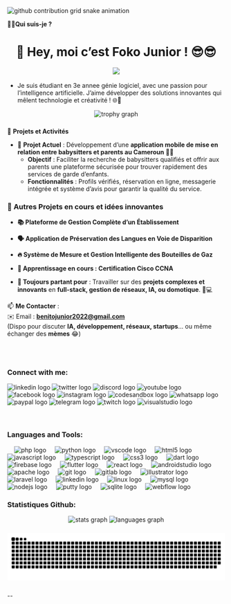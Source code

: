 <img
    alt="github contribution grid snake animation"
    src="https://raw.githubusercontent.com/thompsonemerson/thompsonemerson/master/cover-thompson.png"
  />

**👨‍💻Qui suis-je ?**
<h1 align="center">👋 Hey, moi c’est Foko Junior ! 😎😎</h1>

<p align="center">
  <a href="https://github.com/fokojunior/fokojunior"><img src="https://readme-typing-svg.herokuapp.com?lines=Etudiant+en+Genie+Logiciel;Developpeur+Web+Full+Stack;Developpeur+mobile;Aspirant%20|%20AI%20|%20ML%20&center=true&width=500&height=50"></a>
</p>

- Je suis étudiant en 3e annee génie logiciel, avec une passion pour l’intelligence artificielle. J’aime développer des solutions innovantes qui mêlent technologie et créativité ! 🌐🤖
<!-- 
<p align="left"> <img src="https://komarev.com/ghpvc/?username=fokojunior&label=Profile%20views&color=0e75b6&style=flat" alt="fokojunior" /> </p> -->

<div align="center">
  <img src="https://github-profile-trophy.vercel.app?username=fokojunior&theme=dracula&column=-1&row=1&margin-w=9&margin-h=9&no-bg=true&no-frame=false&order=4" height="150" alt="trophy graph"  />
</div>

###

💼 **Projets et Activités**  

- 🔭 **Projet Actuel** : Développement d’une **application mobile de mise en relation entre babysitters et parents au Cameroun** 📱👶  
  * **Objectif** : Faciliter la recherche de babysitters qualifiés et offrir aux parents une plateforme sécurisée pour trouver rapidement des services de garde d’enfants.  
  * **Fonctionnalités** : Profils vérifiés, réservation en ligne, messagerie intégrée et système d’avis pour garantir la qualité du service.  

### 🚀 **Autres Projets en cours et idées innovantes**  

- **📚 Plateforme de Gestion Complète d’un Établissement**  
 

- **🗣️ Application de Préservation des Langues en Voie de Disparition**  
  
- **🔥 Système de Mesure et Gestion Intelligente des Bouteilles de Gaz**  
 
- **📡 Apprentissage en cours : Certification Cisco CCNA**  
  

- **👯 Toujours partant pour** : Travailler sur des **projets complexes et innovants** en **full-stack, gestion de réseaux, IA, ou domotique**. 🚀💻  

📫 **Me Contacter** :  
✉️ Email : **benitojunior2022@gmail.com**  
(Dispo pour discuter **IA, développement, réseaux, startups**… ou même échanger des **mèmes** 😂)


<br>
<br>


<h3 align="left">Connect with me:</h3>

<div align="left">
  <img src="https://raw.githubusercontent.com/maurodesouza/profile-readme-generator/master/src/assets/icons/social/linkedin/default.svg" width="52" height="40" alt="linkedin logo"  />
  <img src="https://raw.githubusercontent.com/maurodesouza/profile-readme-generator/master/src/assets/icons/social/twitter/default.svg" width="52" height="40" alt="twitter logo"  />
  <img src="https://raw.githubusercontent.com/maurodesouza/profile-readme-generator/master/src/assets/icons/social/discord/default.svg" width="52" height="40" alt="discord logo"  />
  <img src="https://raw.githubusercontent.com/maurodesouza/profile-readme-generator/master/src/assets/icons/social/youtube/default.svg" width="52" height="40" alt="youtube logo"  />
  <img src="https://raw.githubusercontent.com/maurodesouza/profile-readme-generator/master/src/assets/icons/social/facebook/default.svg" width="52" height="40" alt="facebook logo"  />
  <img src="https://raw.githubusercontent.com/maurodesouza/profile-readme-generator/master/src/assets/icons/social/instagram/default.svg" width="52" height="40" alt="instagram logo"  />
  <img src="https://raw.githubusercontent.com/maurodesouza/profile-readme-generator/master/src/assets/icons/social/codesandbox/default.svg" width="52" height="40" alt="codesandbox logo"  />
  <img src="https://raw.githubusercontent.com/maurodesouza/profile-readme-generator/master/src/assets/icons/social/whatsapp/default.svg" width="52" height="40" alt="whatsapp logo"  />
  <img src="https://raw.githubusercontent.com/maurodesouza/profile-readme-generator/master/src/assets/icons/social/paypal/default.svg" width="52" height="40" alt="paypal logo"  />
  <img src="https://raw.githubusercontent.com/maurodesouza/profile-readme-generator/master/src/assets/icons/social/telegram/default.svg" width="52" height="40" alt="telegram logo"  />
  <img src="https://raw.githubusercontent.com/maurodesouza/profile-readme-generator/master/src/assets/icons/social/twitch/default.svg" width="52" height="40" alt="twitch logo"  />
  <img src="https://raw.githubusercontent.com/maurodesouza/profile-readme-generator/master/src/assets/icons/social/visualstudio/default.svg" width="52" height="40" alt="visualstudio logo"  />
</div>

<br>
<br>

<h3 align="left">Languages and Tools:</h3>
<div align="left">
<img width="12" />
  <img src="https://cdn.jsdelivr.net/gh/devicons/devicon/icons/php/php-original.svg" height="40" alt="php logo"  />
  <img width="12" />
  <img src="https://cdn.jsdelivr.net/gh/devicons/devicon/icons/python/python-original.svg" height="40" alt="python logo"  />
<img width="12" />
  <img src="https://cdn.jsdelivr.net/gh/devicons/devicon/icons/vscode/vscode-original.svg" height="40" alt="vscode logo"  />
    <img width="12" />
  <img src="https://cdn.jsdelivr.net/gh/devicons/devicon/icons/html5/html5-original.svg" height="40" alt="html5 logo"  />
  <img src="https://cdn.jsdelivr.net/gh/devicons/devicon/icons/javascript/javascript-original.svg" height="40" alt="javascript logo"  />
  <img width="12" />
  <img src="https://cdn.jsdelivr.net/gh/devicons/devicon/icons/typescript/typescript-original.svg" height="40" alt="typescript logo"  />
  <img width="12" />
  <img src="https://cdn.jsdelivr.net/gh/devicons/devicon/icons/css3/css3-original.svg" height="40" alt="css3 logo"  />
  <img width="12" />
  <img src="https://cdn.jsdelivr.net/gh/devicons/devicon/icons/dart/dart-original.svg" height="40" alt="dart logo"  />
  <img width="12" />
  <img src="https://cdn.jsdelivr.net/gh/devicons/devicon/icons/firebase/firebase-plain.svg" height="40" alt="firebase logo"  />
  <img width="12" />
  <img src="https://cdn.jsdelivr.net/gh/devicons/devicon/icons/flutter/flutter-original.svg" height="40" alt="flutter logo"  />
  <img width="12" />
  <img src="https://cdn.jsdelivr.net/gh/devicons/devicon/icons/react/react-original.svg" height="40" alt="react logo"  />
  <img width="12" />
  <img src="https://cdn.jsdelivr.net/gh/devicons/devicon/icons/androidstudio/androidstudio-original.svg" height="40" alt="androidstudio logo"  />
  <img width="12" />
  <img src="https://cdn.jsdelivr.net/gh/devicons/devicon/icons/apache/apache-original.svg" height="40" alt="apache logo"  />
  <img width="12" />
  <img src="https://cdn.jsdelivr.net/gh/devicons/devicon/icons/git/git-original.svg" height="40" alt="git logo"  />
  <img width="12" />
  <img src="https://cdn.jsdelivr.net/gh/devicons/devicon/icons/gitlab/gitlab-original.svg" height="40" alt="gitlab logo"  />
  <img width="12" />
  <img src="https://cdn.jsdelivr.net/gh/devicons/devicon/icons/illustrator/illustrator-plain.svg" height="40" alt="illustrator logo"  />
  <img width="12" />
  <img src="https://cdn.jsdelivr.net/gh/devicons/devicon/icons/laravel/laravel-original.svg" height="40" alt="laravel logo"  />
  <img width="12" />
  <img src="https://cdn.jsdelivr.net/gh/devicons/devicon/icons/linkedin/linkedin-original.svg" height="40" alt="linkedin logo"  />
  <img width="12" />
  <img src="https://cdn.jsdelivr.net/gh/devicons/devicon/icons/linux/linux-original.svg" height="40" alt="linux logo"  />
  <img width="12" />
  <img src="https://cdn.jsdelivr.net/gh/devicons/devicon/icons/mysql/mysql-original.svg" height="40" alt="mysql logo"  />
  <img width="12" />
  <img src="https://cdn.jsdelivr.net/gh/devicons/devicon/icons/nodejs/nodejs-original.svg" height="40" alt="nodejs logo"  />
  <img width="12" />
  <img src="https://cdn.jsdelivr.net/gh/devicons/devicon/icons/putty/putty-original.svg" height="40" alt="putty logo"  />
  <img width="12" />
  <img src="https://cdn.jsdelivr.net/gh/devicons/devicon/icons/sqlite/sqlite-original.svg" height="40" alt="sqlite logo"  />
  <img width="12" />
  <img src="https://cdn.jsdelivr.net/gh/devicons/devicon/icons/webflow/webflow-original.svg" height="40" alt="webflow logo"  />
</div>

###

<h3 align="left">Statistiques Github:</h3>
<div align="center">
  <img src="https://github-readme-stats.vercel.app/api?username=fokojunior&hide_title=false&hide_rank=false&show_icons=true&include_all_commits=true&count_private=true&disable_animations=false&theme=dark&locale=fr&hide_border=false&order=1" height="150" alt="stats graph"  />
  <img src="https://github-readme-stats.vercel.app/api/top-langs?username=fokojunior&locale=fr&hide_title=false&layout=compact&card_width=320&langs_count=12&theme=dark&hide_border=false&order=2" height="150" alt="languages graph"  />
</div>

###

<!-- <p><img align="center" src="https://github-readme-streak-stats.herokuapp.com/?user=fokojunior&" alt="fokojunior" /></p> -->

<img
    alt="github contribution grid snake animation"
    src="https://raw.githubusercontent.com/platane/snk/output/github-contribution-grid-snake.svg"
  />
  
  
<!-- 
<div align="center">
  <img src="https://github-profile-trophy.vercel.app?username=fokojunior&theme=discord&column=6&row=2&margin-w=21&margin-h=6&no-bg=true&no-frame=false&order=4" height="150" alt="trophy graph"  />
  <img src="https://github-readme-activity-graph.vercel.app/graph?username=fokojunior&radius=16&theme=react&area=true&order=5" height="300" alt="activity-graph graph"  />
</div> -->

###
--

###

###